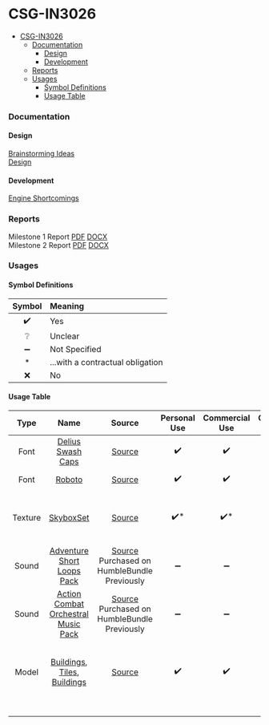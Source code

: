 # CSG-IN3026

<!-- TOC -->
* [CSG-IN3026](#csg-in3026)
    * [Documentation](#documentation)
      * [Design](#design)
      * [Development](#development)
    * [Reports](#reports)
    * [Usages](#usages)
      * [Symbol Definitions](#symbol-definitions)
      * [Usage Table](#usage-table)
<!-- TOC -->

### Documentation
#### Design
[Brainstorming Ideas](docs/design/brainstorming-ideas.md)<br/>
[Design](docs/design/design.md)<br/>

#### Development
[Engine Shortcomings](docs/development/engine-shortcomings.md)<br/>

### Reports

Milestone 1 Report [PDF](docs/report/Milestone1.pdf) [DOCX](docs/report/Milestone1.docx)<br/>
Milestone 2 Report [PDF](docs/report/Milestone2.pdf) [DOCX](docs/report/Milestone2.docx)

### Usages
#### Symbol Definitions
| Symbol | Meaning                          |
|:------:|:---------------------------------|
|   ✔️   | Yes                              |
|   ❔    | Unclear                          |
|   ➖    | Not Specified                    |
|   *    | ...with a contractual obligation |
|   ❌    | No                               |

#### Usage Table
| **Type** |                                                                 **Name**                                                                  |                                                                         **Source**                                                                          | **Personal Use** | **Commercial Use** | **Contractual Obligation** | **Licence** | **Date Accessed** | **Alterations**                                         |
|:--------:|:-----------------------------------------------------------------------------------------------------------------------------------------:|:-----------------------------------------------------------------------------------------------------------------------------------------------------------:|:----------------:|:------------------:|:--------------------------:|:-----------:|:-----------------:|:--------------------------------------------------------|
|   Font   |                                          [Delius Swash Caps](src/game/assets/fonts/Regular.ttf)                                           |                                                [Source](https://fonts.google.com/specimen/Delius+Swash+Caps)                                                |        ✔️        |         ✔️         |                            |             |                   | Renamed file                                            |
|   Font   |                                                 [Roboto](src/game/assets/fonts/Title.ttf)                                                 |                                                     [Source](https://fonts.google.com/specimen/Roboto)                                                      |        ✔️        |         ✔️         |                            |             |                   | Renamed file                                            |
| Texture  |                                               [SkyboxSet](src/game/assets/textures/skybox)                                                |                             [Source](https://www.vwall.it/wp-content/plugins/canvasio3dpro/inc/resource/cubeMaps/skybox_14.jpg)                             |       ✔️*        |        ✔️*         |         Attribute          |             |                   | Split into 512x512 textures for each side.              |
|  Sound   |                                      [Adventure Short Loops Pack](src/game/assets/audio/music/peace)                                      | [Source](https://assetstore.unity.com/packages/audio/music/orchestral/adventure-short-loops-pack-153818?aid=1101l7IPP) Purchased on HumbleBundle Previously |        ➖         |         ➖          |                            |             |                   | Renamed files                                           |
|  Sound   |                                 [Action Combat Orchestral Music Pack](src/game/assets/audio/music/attack)                                 |                   [Source](https://www.gamedevmarket.net/asset/action-combat-orchestral-music-pack) Purchased on HumbleBundle Previously                    |        ➖         |         ➖          |                            |             |   Renamed files   |                                                         |
|  Model   | [Buildings](src/game/assets/models/buildings), [Tiles](src/game/assets/models/buildings), [Buildings](src/game/assets/models/decorations) |                                                [Source](https://kaylousberg.itch.io/kaykit-medieval-hexagon)                                                |        ✔️        |         ✔️         |                            |     CC0     |                   | Combined, grouped & renamed files to reduce duplication |
|          |                                                                                                                                           |                                                                                                                                                             |                  |                    |                            |             |                   |                                                         |
|          |                                                                                                                                           |                                                                                                                                                             |                  |                    |                            |             |                   |                                                         |
|          |                                                                                                                                           |                                                                                                                                                             |                  |                    |                            |             |                   |                                                         |
|          |                                                                                                                                           |                                                                                                                                                             |                  |                    |                            |             |                   |                                                         |
